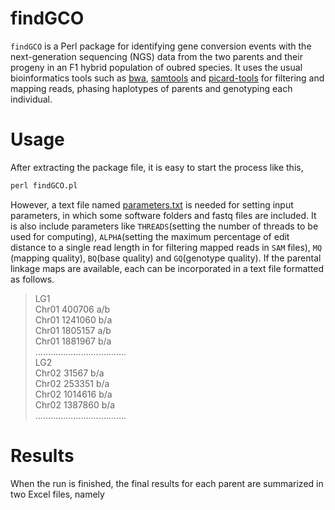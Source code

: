 # findGCO 
`findGCO` is a Perl package for identifying gene conversion events with the next-generation sequencing (NGS) data from the two parents and their progeny in an F1 hybrid population of oubred species. It uses the usual bioinformatics tools such as [bwa](http://bio-bwa.sourceforge.net), [samtools](http://samtools.sourceforge.net) and [picard-tools](http://broadinstitute.github.io/picard) for filtering and mapping reads, phasing haplotypes of parents and genotyping each individual.
# Usage 
After extracting the package file, it is easy to start the process like this, <br>
 ```Perl
 perl findGCO.pl
 ```
However, a text file named [parameters.txt](https://github.com/tongchf/findGCO/blob/master/parameters.txt) is needed for setting input parameters, in which some software folders and fastq files are included. It is also include parameters like `THREADS`(setting the number of threads to be used for computing), `ALPHA`(setting the maximum percentage of edit distance to a single read length in for filtering mapped reads in `SAM` files), `MQ` (mapping quality), `BQ`(base quality) and `GQ`(genotype quality). If the parental linkage maps are available, each can be incorporated in a text file formatted as follows. <br> 

>LG1  
>Chr01	400706	a/b  
>Chr01	1241060	b/a  
>Chr01	1805157	a/b  
>Chr01	1881967	b/a  
>....................................  
>LG2  
>Chr02	31567	b/a  
>Chr02	253351	b/a  
>Chr02	1014616	b/a  
>Chr02	1387860	b/a  
>....................................  
# Results
When the run is finished, the final results for each parent are summarized in two Excel files, namely 
